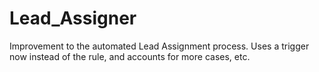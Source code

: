 # Lead_Assigner
Improvement to the automated Lead Assignment process. Uses a trigger now instead of the rule, and accounts for more cases, etc.
